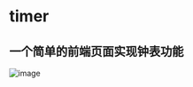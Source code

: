 # timer
## 一个简单的前端页面实现钟表功能

![image](https://github.com/Jarvis-JunZhu/Jarvis_BaiduMusic_V1.0/blob/master/src/main/webapp/images/m2015032016253154.jpg)
